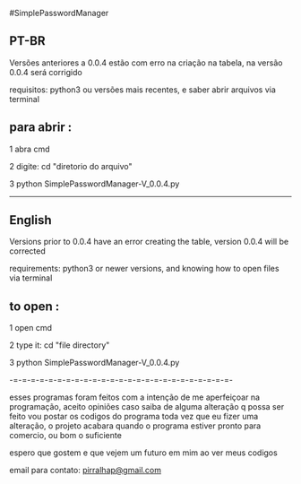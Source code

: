 #SimplePasswordManager



PT-BR
-----
Versões anteriores a 0.0.4 estão com erro na criação na tabela, na versão 0.0.4 será corrigido

requisitos: python3 ou versões mais recentes, e saber abrir arquivos via terminal


para abrir :
------------
  1 abra cmd

  2 digite: cd "diretorio do arquivo"

  3 python SimplePasswordManager-V_0.0.4.py
  
-------------------------------------------------------------------------------------------------
English
-------

Versions prior to 0.0.4 have an error creating the table, version 0.0.4 will be corrected

requirements: python3 or newer versions, and knowing how to open files via terminal

to open :
----------
  1 open cmd

  2 type it: cd "file directory"

  3 python SimplePasswordManager-V_0.0.4.py



-=-=-=-=-=-=-=-=-=-=-=-=-=-=-=-=-=-=-=-=-=-=-=-=-=-

esses programas foram feitos com a intenção de me
aperfeiçoar na programação, aceito opiniões 
caso saiba de alguma alteração q possa ser feito
vou postar os codigos do programa toda vez que
eu fizer uma alteração, o projeto acabara quando o 
programa estiver pronto para comercio, ou bom o 
suficiente

espero que gostem e que vejem um futuro em mim ao ver 
meus codigos

email para contato:
pirralhap@gmail.com
